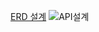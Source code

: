 [ERD 설계](https://private-user-images.githubusercontent.com/163097270/330271247-4a00a112-cd8c-45e7-808b-85b571655b5b.jpg?jwt=eyJhbGciOiJIUzI1NiIsInR5cCI6IkpXVCJ9.eyJpc3MiOiJnaXRodWIuY29tIiwiYXVkIjoicmF3LmdpdGh1YnVzZXJjb250ZW50LmNvbSIsImtleSI6ImtleTUiLCJleHAiOjE3MTU2NTg5MDksIm5iZiI6MTcxNTY1ODYwOSwicGF0aCI6Ii8xNjMwOTcyNzAvMzMwMjcxMjQ3LTRhMDBhMTEyLWNkOGMtNDVlNy04MDhiLTg1YjU3MTY1NWI1Yi5qcGc_WC1BbXotQWxnb3JpdGhtPUFXUzQtSE1BQy1TSEEyNTYmWC1BbXotQ3JlZGVudGlhbD1BS0lBVkNPRFlMU0E1M1BRSzRaQSUyRjIwMjQwNTE0JTJGdXMtZWFzdC0xJTJGczMlMkZhd3M0X3JlcXVlc3QmWC1BbXotRGF0ZT0yMDI0MDUxNFQwMzUwMDlaJlgtQW16LUV4cGlyZXM9MzAwJlgtQW16LVNpZ25hdHVyZT1jMGNlYzhlNTE0OGIyY2E0MTdkNWMzMGZlYzRkYzI1YzExZjFmYTc2MjRlZjE3YWQzNzhjNTMzNjNiOTcwYTllJlgtQW16LVNpZ25lZEhlYWRlcnM9aG9zdCZhY3Rvcl9pZD0wJmtleV9pZD0wJnJlcG9faWQ9MCJ9.9XZUxBNf2Xno33frdr6x0XtZofIhe1YSHGy2lMIB_Us)
![API설계](https://private-user-images.githubusercontent.com/163097270/330266939-ae6572c3-7a6e-4148-bf36-ac364eb1deb5.jpg?jwt=eyJhbGciOiJIUzI1NiIsInR5cCI6IkpXVCJ9.eyJpc3MiOiJnaXRodWIuY29tIiwiYXVkIjoicmF3LmdpdGh1YnVzZXJjb250ZW50LmNvbSIsImtleSI6ImtleTUiLCJleHAiOjE3MTU2NTcyNTcsIm5iZiI6MTcxNTY1Njk1NywicGF0aCI6Ii8xNjMwOTcyNzAvMzMwMjY2OTM5LWFlNjU3MmMzLTdhNmUtNDE0OC1iZjM2LWFjMzY0ZWIxZGViNS5qcGc_WC1BbXotQWxnb3JpdGhtPUFXUzQtSE1BQy1TSEEyNTYmWC1BbXotQ3JlZGVudGlhbD1BS0lBVkNPRFlMU0E1M1BRSzRaQSUyRjIwMjQwNTE0JTJGdXMtZWFzdC0xJTJGczMlMkZhd3M0X3JlcXVlc3QmWC1BbXotRGF0ZT0yMDI0MDUxNFQwMzIyMzdaJlgtQW16LUV4cGlyZXM9MzAwJlgtQW16LVNpZ25hdHVyZT1kMGQyNDY2ZTUyOWRmNzg2MzUzMmE0NDI5Mzc4MTBjYjY2NWIxOTdhYWEyZjY1OTAwNjAyOTkxM2RiODNlMGMxJlgtQW16LVNpZ25lZEhlYWRlcnM9aG9zdCZhY3Rvcl9pZD0wJmtleV9pZD0wJnJlcG9faWQ9MCJ9.terJss94IBys6PzEMrO0yR9j789pVtLctmVz48xSwho)

